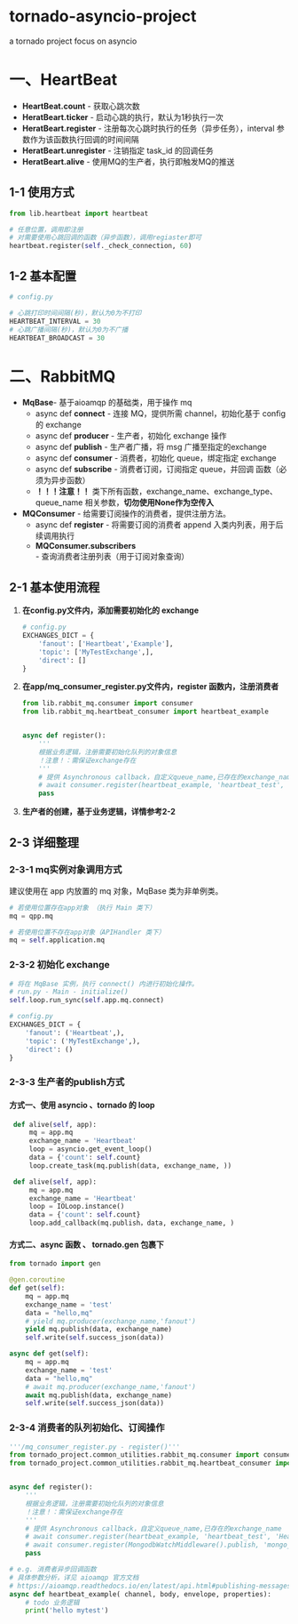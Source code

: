 # tornado-asyncio-project
a tornado project focus on asyncio


# 一、HeartBeat

- **HeartBeat.count** - 获取心跳次数
- **HeratBeart.ticker** - 启动心跳的执行，默认为1秒执行一次
- **HeratBeart.register** - 注册每次心跳时执行的任务（异步任务），interval 参数作为该函数执行回调的时间间隔
- **HeratBeart.unregister** - 注销指定 task_id 的回调任务
- **HeratBeart.alive** - 使用MQ的生产者，执行即触发MQ的推送

## 1-1 使用方式

```python
from lib.heartbeat import heartbeat

# 任意位置，调用即注册
# 对需要使用心跳回调的函数（异步函数），调用regiaster即可
heartbeat.register(self._check_connection, 60)
```

## 1-2 基本配置

```python
# config.py

# 心跳打印时间间隔(秒)，默认为0为不打印
HEARTBEAT_INTERVAL = 30
# 心跳广播间隔(秒)，默认为0为不广播
HEARTBEAT_BROADCAST = 30
```

# 二、RabbitMQ

- **MqBase**- 基于aioamqp 的基础类，用于操作 mq
  - async def **connect** - 连接 MQ，提供所需 channel，初始化基于 config 的 exchange
  - async def **producer** - 生产者，初始化 exchange 操作
  - async def **publish** - 生产者广播，将 msg 广播至指定的exchange
  - async def **consumer** - 消费者，初始化 queue，绑定指定 exchange
  - async def **subscribe** - 消费者订阅，订阅指定 queue，并回调 函数（必须为异步函数）
  - **！！！注意！！** 类下所有函数，exchange_name、exchange_type、queue_name 相关参数，**切勿使用None作为空传入**
- **MQConsumer** - 给需要订阅操作的消费者，提供注册方法。
  - async def **register** - 将需要订阅的消费者 append 入类内列表，用于后续调用执行
  - **MQConsumer.subscribers** - 查询消费者注册列表（用于订阅对象查询）

## 2-1 基本使用流程

1. **在config.py文件内，添加需要初始化的 exchange**

   ```python
   # config.py
   EXCHANGES_DICT = {
       'fanout': ['Heartbeat','Example'],
       'topic': ['MyTestExchange',],
       'direct': []
   }
   ```

2. **在app/mq_consumer_register.py文件内，register 函数内，注册消费者**

   ```python
   from lib.rabbit_mq.consumer import consumer
   from lib.rabbit_mq.heartbeat_consumer import heartbeat_example
   
   
   async def register():
       '''
       根据业务逻辑，注册需要初始化队列的对象信息
       ！注意！：需保证exchange存在
       '''
       # 提供 Asynchronous callback，自定义queue_name,已存在的exchange_name
       # await consumer.register(heartbeat_example, 'heartbeat_test', 'Heartbeat')
       pass
   
   ```

3. **生产者的创建，基于业务逻辑，详情参考2-2**

## 2-3 详细整理

### 2-3-1 mq实例对象调用方式

建议使用在 app 内放置的 mq 对象，MqBase 类为非单例类。

```python
# 若使用位置存在app对象 （执行 Main 类下）
mq = qpp.mq

# 若使用位置不存在app对象（APIHandler 类下）
mq = self.application.mq
```

### 2-3-2 初始化 exchange 

```python
# 将在 MqBase 实例，执行 connect() 内进行初始化操作。
# run.py - Main - initialize()
self.loop.run_sync(self.app.mq.connect)

# config.py
EXCHANGES_DICT = {
    'fanout': ('Heartbeat',),
    'topic': ('MyTestExchange',),
    'direct': ()
}
```

### 2-3-3 生产者的publish方式

#### 方式一、使用 asyncio 、tornado 的 loop

```python
 def alive(self, app):
     mq = app.mq
     exchange_name = 'Heartbeat'
     loop = asyncio.get_event_loop()
     data = {'count': self.count}
     loop.create_task(mq.publish(data, exchange_name, ))
```

```python
 def alive(self, app):
     mq = app.mq
     exchange_name = 'Heartbeat'
     loop = IOLoop.instance()
     data = {'count': self.count}
     loop.add_callback(mq.publish，data, exchange_name, )
```

#### 方式二、async 函数 、 tornado.gen 包裹下

```python
from tornado import gen

@gen.coroutine
def get(self):
    mq = app.mq
    exchange_name = 'test'
    data = "hello,mq"
    # yield mq.producer(exchange_name,'fanout')
    yield mq.publish(data, exchange_name)
    self.write(self.success_json(data))
```

```python
async def get(self):
    mq = app.mq
    exchange_name = 'test'
    data = "hello,mq"
    # await mq.producer(exchange_name,'fanout')
    await mq.publish(data, exchange_name)
    self.write(self.success_json(data))
```

### 2-3-4 消费者的队列初始化、订阅操作

```python
'''/mq_consumer_register.py - register()'''
from tornado_project.common_utilities.rabbit_mq.consumer import consumer
from tornado_project.common_utilities.rabbit_mq.heartbeat_consumer import heartbeat_example


async def register():
    '''
    根据业务逻辑，注册需要初始化队列的对象信息
    ！注意！：需保证exchange存在
    '''
    # 提供 Asynchronous callback，自定义queue_name,已存在的exchange_name
    # await consumer.register(heartbeat_example, 'heartbeat_test', 'Heartbeat')
    # await consumer.register(MongodbWatchMiddleware().publish, 'mongo_watch', 'Mongodb')
    pass

```

```python
# e.g. 消费者异步回调函数
# 具体参数分析，详见 aioamqp 官方文档
# https://aioamqp.readthedocs.io/en/latest/api.html#publishing-messages
async def heartbeat_example( channel, body, envelope, properties):
    # todo 业务逻辑
    print('hello mytest')
```


